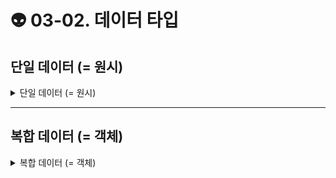 # 👽 03-02. 데이터 타입

## 단일 데이터 (= 원시) <a href="#undefined" id="undefined"></a>

<details>

<summary>단일 데이터 (= 원시)</summary>

**💡숫자 ( number)**

* 0 : `console.log(0 / 123);`
* Infinity (최대 숫자를 벗어나는 숫자) : `console.log(123 / 0);`
* \-Infinity (최솟값을 벗어나는 숫자) : `console.log(123 / -0);`
* NaN (Not a Number) : `console.log(123 / 'text');`

``

**💡문자열 ( string )**

* 홑따옴표, 쌍따옴표 사용
* **템플릿 리터럴 (Template Literal) : 백틱 사용 \`\`**\
  백틱으로 감싸면 줄바꿈은 enter로 가능,\
  ${ } 사이에 변수나 연산 등을 삽입 가능 ( 표현식 삽입 가능&#x20;

```javascript
const char ='c';
const brendan = 'brendan';
const greeting = 'hello'+brendan;
console.log(`value:${greeting}, type: ${typeof greeting}`);
const helloBob=`hi ${brendan}!`;//template literals(string) 

//템플릿 리터럴 (template literal) 
greetings = `'안녕, ${id}✋
즐거운 하루 보내요!'`;
console.log(greetings);
//예시
console.log(`value:${helloBob}, type: ${typeof helloBob}`);
console.log('value: '+helloBob+' type: '+typeof helloBob);
```



**💡불리언 ( boolean )**

```javascript
// true: 어떤 수든, true / false: 0, null, undefined, NaN, '비어진 스트링'
const canRead = true;
const test = 3<1; //false
console.log(`value: ${canRead}, type: ${typeof canRead}`);
console.log(`value: ${test}, type: ${typeof test}`);
```

* **Falshy 거짓인 값‼️❎ Truthy 참인 값‼️✅**

```js
‼️❎
console.log(!!0);
console.log(!!-0);
console.log(!!'');
console.log(!!null);
console.log(!!undefined);
console.log(!!NaN);

‼️✅
console.log(!!1);
console.log(!!-1);
console.log(!!'text');
console.log(!!{});
console.log(!!Infinity);
```



**💡null 과 undefined 의 차이점 ✨**

* **null**\
  : 의도적으로 변수에 값이 없다는 것을 명시한 상태
* **undefined**\
  : 아무 값도 할당받지 않은 상태\
  var 키워드로 선언한 변수는 암묵적으로 undefined로 초기화된다.

```javascript
// null: 명확하게 아무것도 없다고  
let nothing= null;
console.log(`value: ${nothing}, type: ${typeof nothing}`);

// undefined: 값이 없거나, 찾지 못
let x;
console.log(`value: ${x}, type: ${typeof x}`);
```



**💡**symbol**✨**

* 고유한 식별자가 필요하거나 동시에 발생할 수 있는 일에 순서를 주고 싶을 때

```javascript
const symbol1 = Symbol('id'); 
const symbol2 = Symbol('id');
console.log(symbol1 === symbol2);
//false: 둘은 동일한 식별자 고유한 식별자를 만들기에, 다른 경우 임 

const gSymbol1 = Symbol.for('id'); //주어진 식별자에 맞는 식별자를 만듬 
const gSymbol2 = Symbol.for('id');
console.log(gSymbol1 === gSymbol2);//true
console.log(`value: ${symbol1}, type: ${typeof symbol1}`);
// ▲ 바로 출력하면 에러 남 
console.log(`value: ${symbol1.description}, type: ${typeof symbol1.description}`);
// ▲ 변환해서 출련해야 함 
```

</details>

****

## 복합 데이터 (= 객체) <a href="#undefined" id="undefined"></a>

<details>

<summary>복합 데이터 (= 객체)</summary>



</details>
